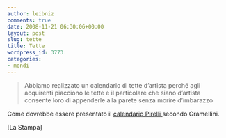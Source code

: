 ```yaml
---
author: leibniz
comments: true
date: 2008-11-21 06:30:06+00:00
layout: post
slug: tette
title: Tette
wordpress_id: 3773
categories:
- mondi
---
```


> Abbiamo realizzato un calendario di tette d’artista perché agli acquirenti piacciono le tette e il particolare che siano d’artista consente loro di appenderle alla parete senza morire d’imbarazzo


Come dovrebbe essere presentato il [calendario Pirelli ](http://www.lastampa.it/_web/cmstp/tmplRubriche/editoriali/grubrica.asp?ID_blog=41&ID_articolo=540&ID_sezione=56&sezione=)secondo Gramellini.

[La Stampa]
